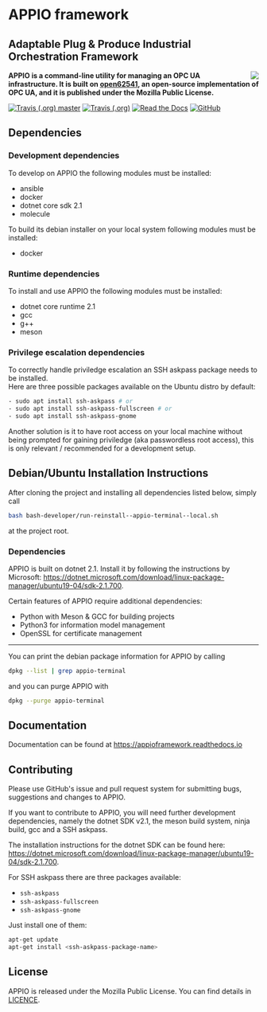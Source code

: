 # APPIO framework

## Adaptable Plug & Produce Industrial Orchestration Framework

<a href="http://apppioframework.org" target="_blank">
<img style="float: right;" src="logo.png">
</a>

**APPIO is a command-line utility for managing an OPC UA infrastructure. It is built on [open62541](https://github.com/open62541/open62541/), an open-source implementation of OPC UA, and it is published under the Mozilla Public License.**

[![Travis (.org) master](https://img.shields.io/travis/appioframework/APPIOframework/master?style=for-the-badge)](//travis-ci.org/appioframework/APPIOframework)
[![Travis (.org)](https://img.shields.io/travis/appioframework/APPIOframework?style=for-the-badge)](//travis-ci.org/appioframework/APPIOframework)
[![Read the Docs](https://img.shields.io/readthedocs/appioframework.svg?style=for-the-badge)](//appioframework.readthedocs.io/en/latest/)
[![GitHub](https://img.shields.io/github/license/appioframework/APPIOframework.svg?style=for-the-badge)](LICENCE)

## Dependencies

### Development dependencies

To develop on APPIO the following modules must be installed:  

- ansible
- docker
- dotnet core sdk 2.1
- molecule

To build its debian installer on your local system following modules must be installed:  

- docker

### Runtime dependencies

To install and use APPIO the following modules must be installed:  

- dotnet core runtime 2.1
- gcc
- g++
- meson

### Privilege escalation dependencies

To correctly handle priviledge escalation an SSH askpass package needs to be installed.  
Here are three possible packages available on the Ubuntu distro by default:  

```bash
- sudo apt install ssh-askpass # or
- sudo apt install ssh-askpass-fullscreen # or
- sudo apt install ssh-askpass-gnome
```

Another solution is it to have root access on your local machine without being prompted for gaining priviledge (aka passwordless root access), this is only relevant / recommended for a development setup.  

## Debian/Ubuntu Installation Instructions

After cloning the project and installing all dependencies listed below, simply call 

```bash
bash bash-developer/run-reinstall--appio-terminal--local.sh
```

at the project root.

### Dependencies

APPIO is built on dotnet 2.1. Install it by following the instructions by Microsoft: https://dotnet.microsoft.com/download/linux-package-manager/ubuntu19-04/sdk-2.1.700. 

Certain features of APPIO require additional dependencies:

- Python with Meson & GCC for building projects
- Python3 for information model management
- OpenSSL for certificate management

---

You can print the debian package information for APPIO by calling

```bash
dpkg --list | grep appio-terminal
```

and you can purge APPIO with

```bash
dpkg --purge appio-terminal
```

## Documentation

Documentation can be found at https://appioframework.readthedocs.io

## Contributing

Please use GitHub's issue and pull request system for submitting bugs, suggestions and changes to APPIO.

If you want to contribute to APPIO, you will need further development dependencies, namely the dotnet SDK v2.1, the meson build system, ninja build, gcc and a SSH askpass.

The installation instructions for the dotnet SDK can be found here: https://dotnet.microsoft.com/download/linux-package-manager/ubuntu19-04/sdk-2.1.700.

For SSH askpass there are three packages available:

- `ssh-askpass`
- `ssh-askpass-fullscreen`
- `ssh-askpass-gnome`

Just install one of them:  

```bash
apt-get update  
apt-get install <ssh-askpass-package-name>
```

## License

APPIO is released under the Mozilla Public License. You can find details in [LICENCE](LICENCE).


